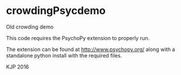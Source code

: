 # crowdingPsycdemo
Old crowding demo

This code requires the PsychoPy extension to properly run.

The extension can be found at http://www.psychopy.org/ along with a standalone python install with the required files.

KJP 2016
